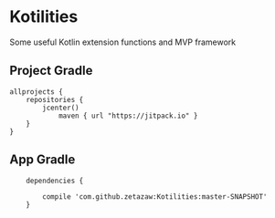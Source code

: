 # Kotilities
Some useful Kotlin extension functions and MVP framework


## Project Gradle
```
allprojects {
    repositories {
        jcenter()
            maven { url "https://jitpack.io" }
    }
}
```
## App Gradle

```
    dependencies {

        compile 'com.github.zetazaw:Kotilities:master-SNAPSHOT'
    }

